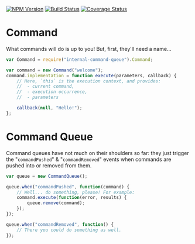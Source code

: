 [![NPM Version][npm-image]][npm-url] [![Build Status][travis-image]][travis-url] [![Coverage Status][coveralls-image]][coveralls-url]

# Command

What commands will do is up to you! But, first, they'll need a name...
 
```javascript
var Command = require("internal-command-queue").Command;

var command = new Command("welcome");
command.implementation = function execute(parameters, callback) {
	// Here, `this` is the execution context, and provides:
	//	- current command,
	//	- execution occurrence,
	//	- parameters

	callback(null, "Hello!");
};
```

# Command Queue

Command queues have not much on their shoulders so far: they just trigger the "`commandPushed`" & "`commandRemoved`" events when commands are pushed into or removed from them.

```javascript
var queue = new CommandQueue();

queue.when("commandPushed", function(command) {
	// Well... do something, please! For example:
	command.execute(function(error, results) {
		queue.remove(command);
	});
});

queue.when("commandRemoved", function() {
	// There you could do something as well.
});
```

[npm-image]: https://img.shields.io/npm/v/internal-command-queue.svg?style=flat
[npm-url]: https://www.npmjs.com/package/internal-command-queue
[travis-image]: https://img.shields.io/travis/pvoisin/internal-command-queue.svg?branch=master
[travis-url]: https://travis-ci.org/pvoisin/internal-command-queue/
[coveralls-image]: https://coveralls.io/repos/pvoisin/internal-command-queue/badge.svg?branch=master
[coveralls-url]: https://coveralls.io/r/pvoisin/internal-command-queue?branch=master